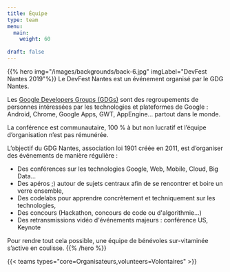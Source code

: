 ```yaml
---
title: Équipe
type: team
menu:
  main:
    weight: 60
    
draft: false
---
```


{{% hero img="/images/backgrounds/back-6.jpg" imgLabel="DevFest Nantes 2019"%}}
Le DevFest Nantes est un événement organisé par le GDG Nantes.

Les [Google Developers Groups (GDGs)](http://developers.google.com/groups) sont des regroupements de personnes intéressées par les technologies et plateformes de Google : Android, Chrome, Google Apps, GWT, AppEngine... partout dans le monde.

La conférence est communautaire, 100 % à but non lucratif et l’équipe d’organisation n’est pas rémunérée.

L’objectif du GDG Nantes, association loi 1901 créée en 2011, est d’organiser des événements de manière régulière :

* Des conférences sur les technologies Google, Web, Mobile, Cloud, Big Data...
* Des apéros ;) autour de sujets centraux afin de se rencontrer et boire un verre ensemble,
* Des codelabs pour apprendre concrètement et techniquement sur les technologies,
* Des concours (Hackathon, concours de code ou d'algorithmie...)
* Des retransmissions vidéo d'événements majeurs : conférence US, Keynote

Pour rendre tout cela possible, une équipe de bénévoles sur-vitaminée s’active en coulisse.
{{% /hero %}}

<!-- ... -->

{{< teams types="core=Organisateurs,volunteers=Volontaires" >}}

<!-- ... -->

<!-- 
{{% partners categories="communautes,media" %}}
# Partners
{{% /partners %}}
-->
